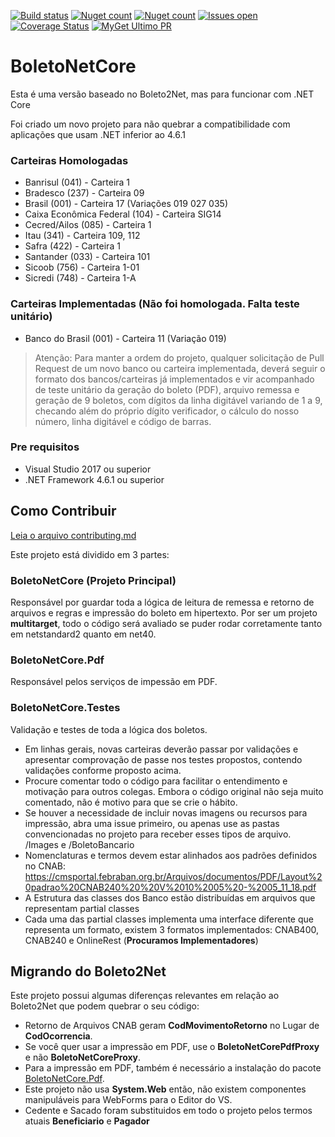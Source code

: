﻿[![Build status](https://ci.appveyor.com/api/projects/status/fv9cin5fmpaqri7o?svg=true)](https://ci.appveyor.com/project/carloscds/boletonetcore)
[![Nuget count](http://img.shields.io/nuget/v/BoletoNetCore.svg)](https://www.nuget.org/packages/BoletoNetCore/)
[![Nuget count](http://img.shields.io/nuget/v/BoletoNetCore.PDF.svg)](https://www.nuget.org/packages/BoletoNetCore.PDF/)
[![Issues open](https://img.shields.io/github/issues/BoletoNet/boletonetCore.svg)](https://huboard.com/BoletoNet/boletonetcore/)
[![Coverage Status](https://coveralls.io/repos/github/BoletoNet/boletonetcore/badge.svg?branch=master)](https://coveralls.io/github/BoletoNet/boletonetcore?branch=master)
[![MyGet Ultimo PR](https://img.shields.io/myget/boletonetcorebuild/v/boletonetcore.svg)](https://www.myget.org/gallery/boletonetcorebuild)

# BoletoNetCore
Esta é uma versão baseado no Boleto2Net, mas para funcionar com .NET Core

Foi criado um novo projeto para não quebrar a compatibilidade com aplicações que usam .NET inferior ao 4.6.1

### Carteiras Homologadas
* Banrisul (041) - Carteira 1
* Bradesco (237) - Carteira 09
* Brasil (001) - Carteira 17 (Variações 019 027 035)
* Caixa Econômica Federal (104) - Carteira SIG14
* Cecred/Ailos (085) - Carteira 1
* Itau (341) - Carteira 109, 112
* Safra (422) - Carteira 1
* Santander (033) - Carteira 101
* Sicoob (756) - Carteira 1-01
* Sicredi (748) - Carteira 1-A

### Carteiras Implementadas (Não foi homologada. Falta teste unitário)
* Banco do Brasil (001) - Carteira 11 (Variação 019)

> Atenção: Para manter a ordem do projeto, qualquer solicitação de Pull Request de um novo banco ou carteira implementada, deverá seguir o formato dos bancos/carteiras já implementados e vir acompanhado de teste unitário da geração do boleto (PDF), arquivo remessa e geração de 9 boletos, com dígitos da linha digitável variando de 1 a 9, checando além do próprio dígito verificador, o cálculo do nosso número, linha digitável e código de barras.

### Pre requisitos
* Visual Studio 2017 ou superior
* .NET Framework 4.6.1 ou superior

## Como Contribuir

[Leia o arquivo contributing.md](contributing.md)

Este projeto está dividido em 3 partes: 

### BoletoNetCore (Projeto Principal)
Responsável por guardar toda a lógica de leitura de remessa e retorno de arquivos e regras e impressão do boleto em hipertexto. Por ser um projeto **multitarget**, todo o código será avaliado se puder rodar corretamente tanto em netstandard2 quanto em net40. 

### BoletoNetCore.Pdf
Responsável pelos serviços de  impessão em PDF. 

### BoletoNetCore.Testes
Validação e testes de toda a lógica dos boletos.

- Em linhas gerais, novas carteiras deverão passar por validações e apresentar comprovação de passe nos testes propostos, contendo validações conforme proposto acima.
- Procure comentar todo o código para facilitar o entendimento e motivação para outros colegas. Embora o código original não seja muito comentado, não é motivo para que se crie o hábito. 
- Se houver a necessidade de incluir novas imagens ou recursos para impressão, abra uma issue primeiro, ou apenas use as pastas convencionadas no projeto para receber esses tipos de arquivo. /Images e /BoletoBancario
- Nomenclaturas e termos devem estar alinhados aos padrões definidos no CNAB: <https://cmsportal.febraban.org.br/Arquivos/documentos/PDF/Layout%20padrao%20CNAB240%20%20V%2010%2005%20-%2005_11_18.pdf>
- A Estrutura das classes dos Banco estão distribuídas em arquivos que representam partial classes
- Cada uma das partial classes implementa uma interface diferente que representa um formato, existem 3 formatos implementados:
CNAB400, CNAB240 e OnlineRest (**Procuramos Implementadores**)

## Migrando do Boleto2Net
Este projeto possui algumas diferenças relevantes em relação ao Boleto2Net que podem quebrar o seu código:
- Retorno de Arquivos CNAB geram **CodMovimentoRetorno** no Lugar de **CodOcorrencia**.
- Se você quer usar a impressão em PDF, use o **BoletoNetCorePdfProxy** e não **BoletoNetCoreProxy**.
- Para a impressão em PDF, também é necessário a instalação do pacote [BoletoNetCore.Pdf](https://www.nuget.org/packages/BoletoNetCore.PDF/).
- Este projeto não usa **System.Web** então, não existem componentes manipuláveis para WebForms para o Editor do VS. 
- Cedente e Sacado foram substituidos em todo o projeto pelos termos atuais **Beneficiario** e **Pagador**
